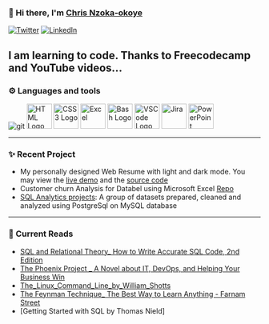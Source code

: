 ### 👋 Hi there, I'm [Chris Nzoka-okoye](https://linkedin.com/in/chris-nzoka-okoye)

<a href="https://twitter.com/chrisnzoka" target="_blank"><img alt="Twitter" src="https://img.shields.io/badge/twitter-%231DA1F2.svg?&style=flat&logo=twitter&logoColor=white" /></a>
<a href="https://www.linkedin.com/in/chris-nzoka-okoye/" target="_blank"><img alt="LinkedIn" src="https://img.shields.io/badge/linkedin-%230077B5.svg?&style=flat&logo=linkedin&logoColor=white" /></a>
<br/>

I am learning to code. Thanks to Freecodecamp and YouTube videos...
---

### ⚙ ️Languages and tools

<!-- For more icons please follow  https://github.com/MikeCodesDotNET/ColoredBadges -->
<p>

  <!--<img src="https://www.svgrepo.com/show/303251/mysql-logo.svg" alt="MySQL Logo" width="50" height="50"/>
 <img src="https://cdn.worldvectorlogo.com/logos/postgresql.svg" alt="PostgreSQL" width="50" height="50"/>
 <img src="https://cdn.worldvectorlogo.com/logos/power-bi.svg" alt="PowerBI" width="50" height="50"/>
<img src="https://cdn.worldvectorlogo.com/logos/python-5.svg" alt="Python Logo" width="50" height="50"/> -->
<img alt="git" src="https://img.shields.io/badge/-Git-F05032?style=flat-square&logo=git&logoColor=white" />
<img src="https://www.svgrepo.com/show/353884/html-5.svg" alt="HTML Logo" width="50" height="50"/>
<img src="https://www.svgrepo.com/show/353623/css-3.svg" alt="CSS3 Logo" width="50" height="50"/>
<img src="https://cdn.worldvectorlogo.com/logos/excel-4.svg" alt="Excel" width="50" height="50"/>
<img src="https://cdn.worldvectorlogo.com/logos/bash-1.svg" alt="Bash Logo" width="50" height="50"/>
<img src="https://cdn.worldvectorlogo.com/logos/visual-studio-code-1.svg" alt="VSCode Logo" width="50" height="50"/>
<img src="https://cdn.worldvectorlogo.com/logos/jira-3.svg" alt="Jira" width="50" height="50"/>
<img src="https://cdn.worldvectorlogo.com/logos/powerpoint-2.svg" alt="PowerPoint" width="50" height="50"/>


</p>

<!--
### 📕 Latest Blog Posts
 BLOG-POST-LIST:START 

- [Linux commands for checking how much space is left on a disk](https://chrisnzoka.hashnode.dev/linux-commands-for-checking-how-much-space-is-left-on-a-disk)
-->

---

### ✨ Recent Project
- My personally designed Web Resume with light and dark mode. You may view the
  [live demo](https://chrisnzoka.github.io/Resume/) and the
  [source code](https://github.com/ChrisNzoka/Resume)
- Customer churn Analysis for Databel using Microsoft Excel [Repo](https://github.com/ChrisNzoka/PROJECT-Databel_Customer_Churn)
- [SQL Analytics projects](https://github.com/ChrisNzoka/SQL_analytics_projects): A group of datasets prepared, cleaned and analyzed using PostgreSql on MySQL database

<!--END_SECTION:activity-->

---

### 📕 Current Reads

<!-- Start Books -->

- [SQL and Relational Theory\_ How to Write Accurate SQL Code, 2nd Edition]()
- [The Phoenix Project \_ A Novel about IT, DevOps, and Helping Your Business Win](<./Books_and_Documents/The%20Phoenix%20Project%20_%20A%20Novel%20about%20IT%2C%20DevOps%2C%20and%20Helping%20Your%20Business%20Win%20(%20PDFDrive%20).pdf>)
- [The_Linux_Command_Line_by_William_Shotts](./Books_and_Documents/The_Linux_Command_Line_by_William_Shotts.pdf)
- [The Feynman Technique\_ The Best Way to Learn Anything - Farnam Street](./Books_and_Documents/The%20Feynman%20Technique_%20The%20Best%20Way%20to%20Learn%20Anything%20-%20Farnam%20Street.pdf)
- [Getting Started with SQL by Thomas Nield]
<!-- End Books -->

<!--


Here are some ideas to get you started:

- 🔭 I’m currently working on ...
- 👯 I’m looking to collaborate on ...
- 🤔 I’m looking for help with ...
- 💬 Ask me about ...
- 📫 How to reach me: ...
- 😄 Pronouns: ...
- ⚡ Fun fact: ...
  -->

